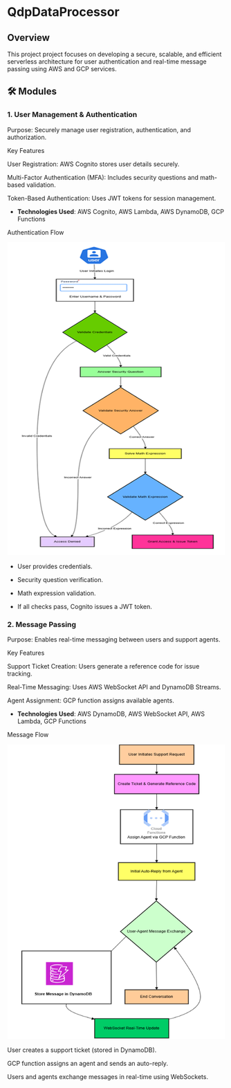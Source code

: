 # QdpDataProcessor
## Overview
This project project focuses on developing a secure, scalable, and efficient serverless architecture for user authentication and real-time message passing using AWS and GCP services.
## 🛠️ Modules
### 1. User Management & Authentication

Purpose: Securely manage user registration, authentication, and authorization.

Key Features

User Registration: AWS Cognito stores user details securely.

Multi-Factor Authentication (MFA): Includes security questions and math-based validation.

Token-Based Authentication: Uses JWT tokens for session management.

- **Technologies Used**: AWS Cognito, AWS Lambda, AWS DynamoDB, GCP Functions


Authentication Flow

![User Authentication Flow](images/authFlow.png)


- User provides credentials.

- Security question verification.

- Math expression validation.

- If all checks pass, Cognito issues a JWT token.

### 2. Message Passing

Purpose: Enables real-time messaging between users and support agents.

Key Features

Support Ticket Creation: Users generate a reference code for issue tracking.

Real-Time Messaging: Uses AWS WebSocket API and DynamoDB Streams.

Agent Assignment: GCP function assigns available agents.

- **Technologies Used**: AWS DynamoDB, AWS WebSocket API, AWS Lambda, GCP Functions




Message Flow

![Message Support System Flow](images/supportSystemFlow.png)

User creates a support ticket (stored in DynamoDB).

GCP function assigns an agent and sends an auto-reply.

Users and agents exchange messages in real-time using WebSockets.


